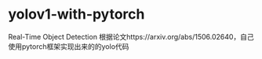 # yolov1-with-pytorch
Real-Time Object Detection
根据论文https://arxiv.org/abs/1506.02640，自己使用pytorch框架实现出来的的yolo代码
